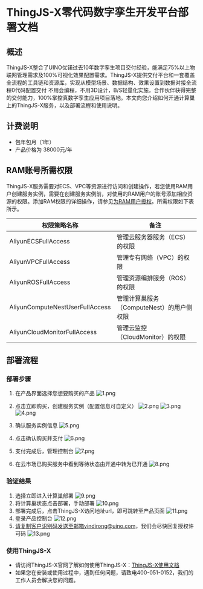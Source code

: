# ThingJS-X零代码数字孪生开发平台部署文档
##
## 概述
ThingJS-X整合了UINO优锘过去10年数字孪生项目交付经验，能满足75%以上物联网管理需求及100%可视化效果配置需求。ThingJS-X提供交付平台和一套覆盖全流程的工具链和资源库，实现从模型场景、数据结构、效果设置到数据对接全流程0代码配置交付
不用会编程，不用3D设计，B/S轻量化实施，合作伙伴获得完整的交付能力，100%掌控真数字孪生应用项目落地。本文向您介绍如何开通计算巢上的ThingJS-X服务，以及部署流程和使用说明。
## 计费说明

- 包年包月（1年）
- 产品价格为 38000元/年

## RAM账号所需权限
ThingJS-X服务需要对ECS、VPC等资源进行访问和创建操作，若您使用RAM用户创建服务实例，需要在创建服务实例前，对使用的RAM用户的账号添加相应资源的权限。添加RAM权限的详细操作，请参见[为RAM用户授权](https://help.aliyun.com/document_detail/121945.html)。所需权限如下表所示。

| 权限策略名称 | 备注 |
| --- | --- |
| AliyunECSFullAccess | 管理云服务器服务（ECS）的权限 |
| AliyunVPCFullAccess | 管理专有网络（VPC）的权限 |
| AliyunROSFullAccess | 管理资源编排服务（ROS）的权限 |
| AliyunComputeNestUserFullAccess | 管理计算巢服务（ComputeNest）的用户侧权限 |
| AliyunCloudMonitorFullAccess | 管理云监控（CloudMonitor）的权限 |


## 部署流程
### 部署步骤
1. 在产品界面选择您想要购买的产品
![1.png](1.png)

2. 点击立即购买，创建服务实例（配置信息可自定义）
![2.png](2.png)
![3.png](3.png)
![4.png](4.png)

3. 确认服务实例信息
![5.png](5.png)
4. 点击确认购买并支付
![6.png](6.png)
5. 支付完成后，管理控制台
![7.png](7.png)
6. 在云市场已购买服务中看到等待状态由开通中转为已开通
![8.png](8.png)


### 
### 验证结果

1. 选择立即进入计算巢部署
![9.png](9.png)
2. 将计算巢状态点击部署，手动部署
![10.png](10.png)
3. 部署完成后，点击ThingJS-X访问地址url，即可跳转至产品页面
![11.png](11.png)
4. 登录产品控制台
![12.png](12.png)
5. 请复制客户识别码发送至邮箱yindirong@uino.com，我们会尽快回复授权许可码
![13.png](13.png)


### 使用ThingJS-X
- 请访问ThingJS-X官网了解如何使用ThingJS-X：[ThingJS-X使用文档](https://support.thingjs.com/)
- 如果您在安装或使用过程中，遇到任何问题，请致电400-051-0152，我们的工作人员会解决您的问题。
